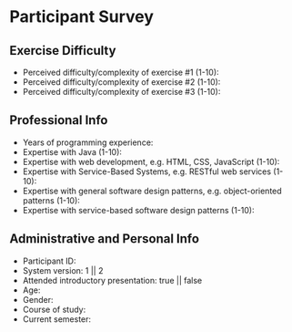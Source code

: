 # Participant Survey

## Exercise Difficulty

- Perceived difficulty/complexity of exercise #1 (1-10):
- Perceived difficulty/complexity of exercise #2 (1-10):
- Perceived difficulty/complexity of exercise #3 (1-10):

## Professional Info

- Years of programming experience:
- Expertise with Java (1-10):
- Expertise with web development, e.g. HTML, CSS, JavaScript (1-10):
- Expertise with Service-Based Systems, e.g. RESTful web services (1-10):
- Expertise with general software design patterns, e.g. object-oriented patterns (1-10):
- Expertise with service-based software design patterns (1-10):

## Administrative and Personal Info

- Participant ID:
- System version: 1 || 2
- Attended introductory presentation: true || false
- Age:
- Gender:
- Course of study:
- Current semester:
